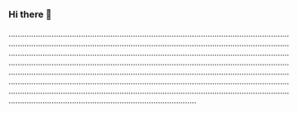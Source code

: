 ### Hi there 👋

.......................................................................................................................................................................................................................................................................................................................................................................................................................................................................................................................................................................................................................................................................................................................................................................................................................................................................................................................................................................................
